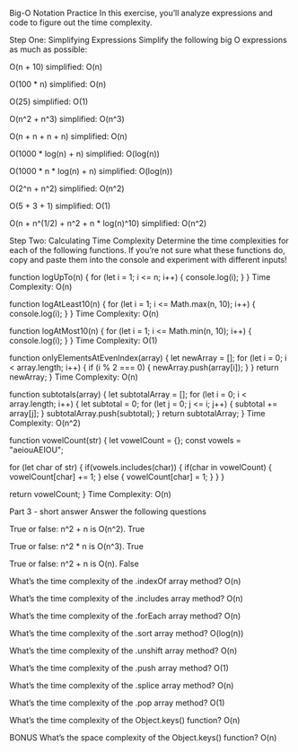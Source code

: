 Big-O Notation Practice
In this exercise, you’ll analyze expressions and code to figure out the time complexity.

Step One: Simplifying Expressions
Simplify the following big O expressions as much as possible:

O(n + 10)
simplified: O(n)

O(100 * n)
simplified: O(n)

O(25)
simplified: O(1)

O(n^2 + n^3)
simplified: O(n^3)

O(n + n + n + n)
simplified: O(n)

O(1000 * log(n) + n)
simplified: O(log(n))

O(1000 * n * log(n) + n)
simplified: O(log(n))

O(2^n + n^2)
simplified: O(n^2)

O(5 + 3 + 1)
simplified: O(1)

O(n + n^(1/2) + n^2 + n * log(n)^10)
simplified: O(n^2)




Step Two: Calculating Time Complexity
Determine the time complexities for each of the following functions. If you’re not sure what these functions do, copy and paste them into the console and experiment with different inputs!

function logUpTo(n) {
  for (let i = 1; i <= n; i++) {
    console.log(i);
  }
}
Time Complexity: O(n)

function logAtLeast10(n) {
  for (let i = 1; i <= Math.max(n, 10); i++) {
    console.log(i);
  }
}
Time Complexity: O(n)

function logAtMost10(n) {
  for (let i = 1; i <= Math.min(n, 10); i++) {
    console.log(i);
  }
}
Time Complexity: O(1)

function onlyElementsAtEvenIndex(array) {
  let newArray = [];
  for (let i = 0; i < array.length; i++) {
    if (i % 2 === 0) {
      newArray.push(array[i]);
    }
  }
  return newArray;
}
Time Complexity: O(n)

function subtotals(array) {
  let subtotalArray = [];
  for (let i = 0; i < array.length; i++) {
    let subtotal = 0;
    for (let j = 0; j <= i; j++) {
      subtotal += array[j];
    }
    subtotalArray.push(subtotal);
  }
  return subtotalArray;
}
Time Complexity: O(n^2)

function vowelCount(str) {
  let vowelCount = {};
  const vowels = "aeiouAEIOU";

  for (let char of str) {
    if(vowels.includes(char)) {
      if(char in vowelCount) {
        vowelCount[char] += 1;
      } else {
        vowelCount[char] = 1;
      }
    }
  }

  return vowelCount;
}
Time Complexity: O(n)







Part 3 - short answer
Answer the following questions

True or false: n^2 + n is O(n^2).
True

True or false: n^2 * n is O(n^3).
True

True or false: n^2 + n is O(n).
False

What’s the time complexity of the .indexOf array method?
O(n)

What’s the time complexity of the .includes array method?
O(n)

What’s the time complexity of the .forEach array method?
O(n)

What’s the time complexity of the .sort array method?
O(log(n))

What’s the time complexity of the .unshift array method?
O(n)

What’s the time complexity of the .push array method?
O(1)

What’s the time complexity of the .splice array method?
O(n)

What’s the time complexity of the .pop array method?
O(1)

What’s the time complexity of the Object.keys() function?
O(n)

BONUS
What’s the space complexity of the Object.keys() function?
O(n)